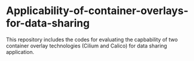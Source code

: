 # Applicability-of-container-overlays-for-data-sharing
This repository includes the codes for evaluating the capbability of two container overlay technologies (Cilium and Calico) for data sharing application.



